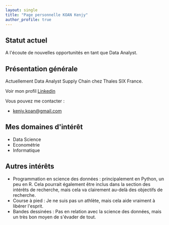 ```yaml
---
layout: single
title: "Page personnelle KOAN Kenjy"
author_profile: true
---
```


## Statut actuel

A l'écoute de nouvelles opportunités en tant que Data Analyst.

## Présentation générale

Actuellement Data Analyst Supply Chain chez Thales SIX France.

Voir mon profil [Linkedin](https://www.linkedin.com/in/kenjykoan/)

Vous pouvez me contacter : 

* [kenjy.koan@gmail.com](mailto:kenjy.koan@gmail.com)

## Mes domaines d'intérêt

* Data Science
* Econométrie
* Informatique

## Autres intérêts

* Programmation en science des données : principalement en Python, un peu en R. Cela pourrait également être inclus dans la section des intérêts de recherche, mais cela va clairement au-delà des objectifs de recherche.
* Course à pied : Je ne suis pas un athlète, mais cela aide vraiment à libérer l'esprit.
* Bandes dessinées : Pas en relation avec la science des données, mais un très bon moyen de s'évader de tout.